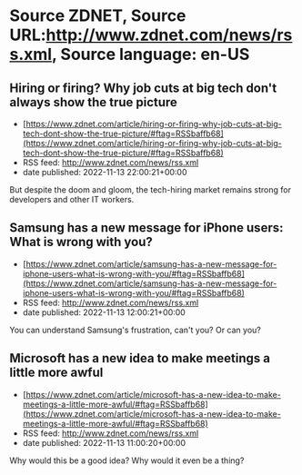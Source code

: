 # Source ZDNET, Source URL:http://www.zdnet.com/news/rss.xml, Source language: en-US

## Hiring or firing? Why job cuts at big tech don't always show the true picture
 - [https://www.zdnet.com/article/hiring-or-firing-why-job-cuts-at-big-tech-dont-show-the-true-picture/#ftag=RSSbaffb68](https://www.zdnet.com/article/hiring-or-firing-why-job-cuts-at-big-tech-dont-show-the-true-picture/#ftag=RSSbaffb68)
 - RSS feed: http://www.zdnet.com/news/rss.xml
 - date published: 2022-11-13 22:00:21+00:00

But despite the doom and gloom, the tech-hiring market remains strong for developers and other IT workers.

## Samsung has a new message for iPhone users: What is wrong with you?
 - [https://www.zdnet.com/article/samsung-has-a-new-message-for-iphone-users-what-is-wrong-with-you/#ftag=RSSbaffb68](https://www.zdnet.com/article/samsung-has-a-new-message-for-iphone-users-what-is-wrong-with-you/#ftag=RSSbaffb68)
 - RSS feed: http://www.zdnet.com/news/rss.xml
 - date published: 2022-11-13 12:00:21+00:00

You can understand Samsung's frustration, can't you? Or can you?

## Microsoft has a new idea to make meetings a little more awful
 - [https://www.zdnet.com/article/microsoft-has-a-new-idea-to-make-meetings-a-little-more-awful/#ftag=RSSbaffb68](https://www.zdnet.com/article/microsoft-has-a-new-idea-to-make-meetings-a-little-more-awful/#ftag=RSSbaffb68)
 - RSS feed: http://www.zdnet.com/news/rss.xml
 - date published: 2022-11-13 11:00:20+00:00

Why would this be a good idea? Why would it even be a thing?
